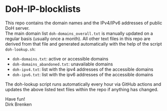 # DoH-IP-blocklists

This repo contains the domain names and the IPv4/IPv6 addresses of public DoH server.  
The main domain list `doh-domains_overall.txt` is manually updated on a regular basis (usually once a month). All other text files in this repo are derived from that file and generated automatically with the help of the script `doh-lookup.sh`:  
  * `doh-domains.txt`: active or accessible domains  
  * `doh-domains_abandoned.txt`: unavailable domains  
  * `doh-ipv4.txt`: list with the ipv4 addresses of the accessible domains  
  * `doh-ipv6.txt`: list with the ipv6 addresses of the accessible domains  

The doh-lookup script runs automatically every hour via GitHub actions and updates the above listed text files within the repo if anything has changed.  

Have fun!  
Dirk Brenken  
